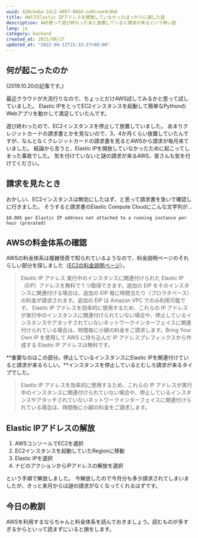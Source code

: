 ```yaml
---
uuid: 428cbaba-1dc2-4887-88dd-ce9ccee4c0b6
title: AWSでElastic IPアドレスを開放していなかったばっかりに損した話
description: AWS使って遊び終わったあと放置していると請求が来るという怖い話
lang: ja
category: backend
created_at: 2021/08/27
updated_at: "2022-04-12T15:33:27+00:00"
---
```


## 何が起こったのか

(2019.10.20の記事です。)

最近クラウドが大流行りなので、ちょっとだけAWS試してみるかと思って試していました。
Elastic IPをとってEC2インスタンスを起動して簡単なPythonのWebアプリを動かして満足していたんです。

遊び終わったので、EC2インスタンスを停止して放置していました。
あまりクレジットカードの請求書とかを見ないので、3，4か月くらい放置していたんですが、なんとなくクレジットカードの請求書を見るとAWSから請求が毎月来ていました。
結論から言うと、Elastic IPを開放していなかったために起こってしまった事故でした。
気を付けていないと謎の請求が来るAWS、皆さんも気を付けてください。

## 請求を見たとき

おかしい、EC2インスタンスは無効にしたはず、と思って請求書を急いで確認しに行きました。
そうすると請求書のElastic Compute Cloudにこんな文字列が...

```
$0.005 per Elastic IP address not attached to a running instance per hour (prorated)
```

## AWSの料金体系の確認

AWSの料金体系は複雑怪奇で知られているようなので、料金説明ページのそれらしい部分を探しました（[EC2の料金説明ページ](https://aws.amazon.com/jp/ec2/pricing/on-demand/)）。

> Elastic IP アドレス
> 実行中のインスタンスに関連付けられた Elastic IP（EIP）アドレスを無料で 1 つ取得できます。追加の EIP をそのインスタンスに関連付ける場合は、追加の EIP 毎に時間当たり（プロラタベース）の料金が請求されます。追加の EIP は Amazon VPC でのみ利用可能です。
> Elastic IP アドレスを効率的に使用するため、これらの IP アドレスが実行中のインスタンスに関連付けられていない場合や、停止しているインスタンスやアタッチされていないネットワークインターフェイスに関連付けられている場合は、時間毎に小額の料金をご請求します。Bring Your Own IP を使用して AWS に持ち込んだ IP アドレスプレフィックスから作成する Elastic IP アドレスは無料です。

**重要なのはこの部分。停止しているインスタンスにElastic IPを関連付けていると請求が来るらしい。**インスタンスを停止しているとむしろ請求が来るタイプでした。

> Elastic IP アドレスを効率的に使用するため、これらの IP アドレスが実行中のインスタンスに関連付けられていない場合や、停止しているインスタンスやアタッチされていないネットワークインターフェイスに関連付けられている場合は、時間毎に小額の料金をご請求します。

## Elastic IPアドレスの解放

1. AWSコンソールでEC2を選択
2. EC2インスタンスを起動していたRegionに移動
3. Elastic IPを選択
4. ナビのアクションからIPアドレスの解放を選択

という手順で解放しました。
今解放したので今月分も多少請求されてしまいましたが、きっと来月からは謎の請求がなくなってくれるはずです。

## 今日の教訓

AWSを利用するならちゃんと料金体系を読んでおきましょう。読むものが多すぎるからといって読まずにいると損をします。

